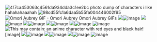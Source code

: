 ![417ca453063c4561da934dda3c1ee2bc](https://github.com/grellified/grellified/assets/151553194/757f4ef4-53f0-46e8-89ff-26ba900dc877) photo dump of characters i like hahahahaaahah
![98cd55fc1a6daa5b55fa004446002f95](https://github.com/grellified/grellified/assets/151553194/d008e071-78a8-40f6-86c7-3383599183c7)
<img src="https://media1.tenor.com/m/RFeoDrDfv2AAAAAC/omori-aubrey.gif" alt="Omori Aubrey GIF - Omori Aubrey Omori Aubrey GIFs"/>
<img src="blob:chrome-untrusted://media-app/b8719a51-3b33-4469-8671-c83f4e287601" >![image](https://github.com/grellified/grellified/assets/151553194/e57f149b-415b-439e-985d-d4654fad8204)
<img src="blob:chrome-untrusted://media-app/043c11e6-9f69-4b07-860a-02a2d06a1b86" />![image](https://github.com/grellified/grellified/assets/151553194/0d17e2b0-c3f6-41ee-a07b-e4d4419773c3)
<img src="blob:chrome-untrusted://media-app/2cb82afb-c14b-4a7c-bb41-ce6aceaeab18" />![image](https://github.com/grellified/grellified/assets/151553194/c590de29-da67-4144-aff8-b3cb9833a640)
<img src="blob:chrome-untrusted://media-app/106c6c27-a4bd-49e6-af44-897fc936f6c1" />![image](https://github.com/grellified/grellified/assets/151553194/8aca20e0-ba9c-4a62-b140-0bfcd0e97acf)
<img src="blob:chrome-untrusted://media-app/cf83101a-be5d-48d1-838a-b5b2581c96c0" />![image](https://github.com/grellified/grellified/assets/151553194/627f343f-427d-4729-b0a8-e8c4d3903440)
![image](https://github.com/grellified/grellified/assets/151553194/0993bcb1-1bb2-4cb4-b7b5-7e1ba28357fc)
<img src="https://i.pinimg.com/474x/39/c3/9b/39c39b0189cbc97717bfb7dae9cec94c.jpg" alt="This may contain: an anime character with red eyes and black hair"/>![image]
<img src="blob:chrome-untrusted://media-app/703da5e1-251f-4ae7-99b6-b5efb99da5ef">![image](https://github.com/grellified/grellified/assets/151553194/c6be4356-d1c4-4a3d-9401-2ce0d60cdd76)
<img src="blob:chrome-untrusted://media-app/7b92eb6d-016b-4bbd-8ee2-84cc9d701c59" />![image](https://github.com/grellified/grellified/assets/151553194/437c7652-1b30-431e-b929-513496cbae73)
<img src="https://i.pinimg.com/736x/83/31/76/8331760062cc2b484f131170b26c3d1e">![image](https://github.com/grellified/grellified/assets/151553194/05b5d2aa-c322-435d-93e1-1ca688e82b91)
![image](https://github.com/grellified/grellified/assets/151553194/a64eafe1-641d-4f91-9937-f99524a962d9)






